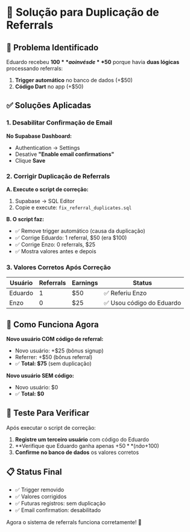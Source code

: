 # 🔧 Solução para Duplicação de Referrals

## 🐛 Problema Identificado

Eduardo recebeu **$100** ao invés de **$50** porque havia **duas lógicas** processando referrals:

1. **Trigger automático** no banco de dados (+$50)
2. **Código Dart** no app (+$50)

## ✅ Soluções Aplicadas

### 1. Desabilitar Confirmação de Email
**No Supabase Dashboard:**
- Authentication → Settings
- Desative **"Enable email confirmations"**
- Clique **Save**

### 2. Corrigir Duplicação de Referrals

**A. Execute o script de correção:**
1. Supabase → SQL Editor
2. Copie e execute: `fix_referral_duplicates.sql`

**B. O script faz:**
- ✅ Remove trigger automático (causa da duplicação)
- ✅ Corrige Eduardo: 1 referral, $50 (era $100)
- ✅ Corrige Enzo: 0 referrals, $25 
- ✅ Mostra valores antes e depois

### 3. Valores Corretos Após Correção

| Usuário | Referrals | Earnings | Status |
|---------|-----------|----------|---------|
| Eduardo | 1 | $50 | ✅ Referiu Enzo |
| Enzo | 0 | $25 | ✅ Usou código do Eduardo |

## 🎯 Como Funciona Agora

**Novo usuário COM código de referral:**
- Novo usuário: +$25 (bônus signup)
- Referrer: +$50 (bônus referral)
- ✅ **Total: $75** (sem duplicação)

**Novo usuário SEM código:**
- Novo usuário: $0
- ✅ **Total: $0**

## 🚀 Teste Para Verificar

Após executar o script de correção:

1. **Registre um terceiro usuário** com código do Eduardo
2. **Verifique que Eduardo ganha apenas +$50** (não +$100)
3. **Confirme no banco de dados** os valores corretos

## 📋 Status Final

- ✅ Trigger removido
- ✅ Valores corrigidos  
- ✅ Futuras registros: sem duplicação
- ✅ Email confirmation: desabilitado

Agora o sistema de referrals funciona corretamente! 🎉
